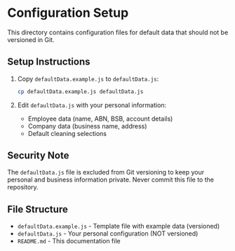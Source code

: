 # Configuration Setup

This directory contains configuration files for default data that should not be versioned in Git.

## Setup Instructions

1. Copy `defaultData.example.js` to `defaultData.js`:
   ```bash
   cp defaultData.example.js defaultData.js
   ```

2. Edit `defaultData.js` with your personal information:
   - Employee data (name, ABN, BSB, account details)
   - Company data (business name, address)
   - Default cleaning selections

## Security Note

The `defaultData.js` file is excluded from Git versioning to keep your personal and business information private. Never commit this file to the repository.

## File Structure

- `defaultData.example.js` - Template file with example data (versioned)
- `defaultData.js` - Your personal configuration (NOT versioned)
- `README.md` - This documentation file